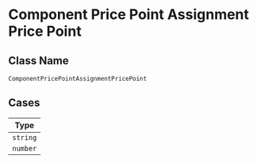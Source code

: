 
# Component Price Point Assignment Price Point

## Class Name

`ComponentPricePointAssignmentPricePoint`

## Cases

| Type |
|  --- |
| `string` |
| `number` |

